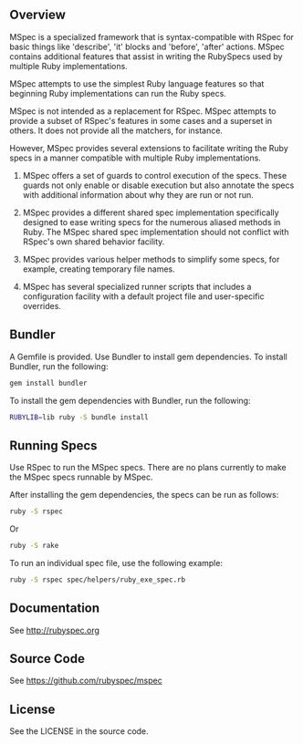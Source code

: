 ## Overview

MSpec is a specialized framework that is syntax-compatible with RSpec for
basic things like 'describe', 'it' blocks and 'before', 'after' actions. MSpec
contains additional features that assist in writing the RubySpecs used by
multiple Ruby implementations.

MSpec attempts to use the simplest Ruby language features so that beginning
Ruby implementations can run the Ruby specs.

MSpec is not intended as a replacement for RSpec. MSpec attempts to provide a
subset of RSpec's features in some cases and a superset in others. It does not
provide all the matchers, for instance.

However, MSpec provides several extensions to facilitate writing the Ruby
specs in a manner compatible with multiple Ruby implementations.

  1. MSpec offers a set of guards to control execution of the specs. These
     guards not only enable or disable execution but also annotate the specs
     with additional information about why they are run or not run.

  2. MSpec provides a different shared spec implementation specifically
     designed to ease writing specs for the numerous aliased methods in Ruby.
     The MSpec shared spec implementation should not conflict with RSpec's own
     shared behavior facility.

  3. MSpec provides various helper methods to simplify some specs, for
     example, creating temporary file names.

  4. MSpec has several specialized runner scripts that includes a
     configuration facility with a default project file and user-specific
     overrides.


## Bundler

A Gemfile is provided. Use Bundler to install gem dependencies. To install
Bundler, run the following:

```bash
gem install bundler
```

To install the gem dependencies with Bundler, run the following:

```bash
RUBYLIB=lib ruby -S bundle install
```

## Running Specs

Use RSpec to run the MSpec specs. There are no plans currently to make the
MSpec specs runnable by MSpec.

After installing the gem dependencies, the specs can be run as follows:

```bash
ruby -S rspec
```

Or

```bash
ruby -S rake
```

To run an individual spec file, use the following example:

```bash
ruby -S rspec spec/helpers/ruby_exe_spec.rb
```


## Documentation

See http://rubyspec.org


## Source Code

See https://github.com/rubyspec/mspec


## License

See the LICENSE in the source code.
